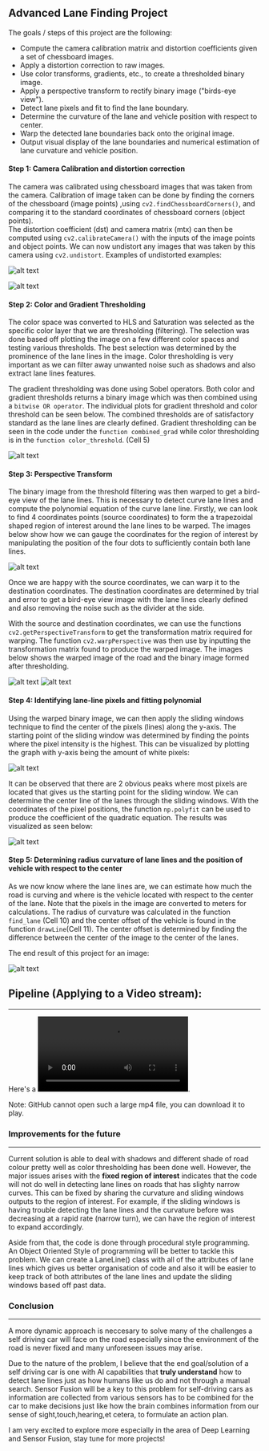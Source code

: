 

**Advanced Lane Finding Project**
---

The goals / steps of this project are the following:

* Compute the camera calibration matrix and distortion coefficients given a set of chessboard images.
* Apply a distortion correction to raw images.
* Use color transforms, gradients, etc., to create a thresholded binary image.
* Apply a perspective transform to rectify binary image ("birds-eye view").
* Detect lane pixels and fit to find the lane boundary.
* Determine the curvature of the lane and vehicle position with respect to center.
* Warp the detected lane boundaries back onto the original image.
* Output visual display of the lane boundaries and numerical estimation of lane curvature and vehicle position.

[//]: # (Image References)

[image1]: ./output_readme/chessboard_undistort.png "chess undistort"
[image2]: ./output_readme/road_undistort.png "road undistort"
[image3]: ./output_readme/thresholding.png "thresholding"
[image4]: ./output_readme/points.png "point map"
[image5]: ./output_readme/warped.png "binary warp"
[image6]: ./output_readme/warped2.png "road warp"
[image7]: ./output_readme/hist.png "histogram"
[image8]: ./output_readme/fit.png "fit"
[image9]: ./output_readme/result.png "end result"
[video1]: ./test_Trim.mp4 "Video"

#### Step 1: Camera Calibration and distortion correction 

The camera was calibrated using chessboard images that was taken from the camera. Calibration of image taken can be done by finding the corners of the chessboard (image points) ,using `cv2.findChessboardCorners()`, and comparing it to the standard coordinates of chessboard corners (object points).  
The distortion coefficient (dst) and camera matrix (mtx) can then be computed using `cv2.calibrateCamera()` with the inputs of the image points and object points. We can now undistort any images that was taken by this camera using `cv2.undistort`. Examples of undistorted examples:  

![alt text][image1]

![alt text][image2]
 
#### Step 2: Color and Gradient Thresholding 
 
The color space was converted to HLS and Saturation was selected as the specific color layer that we are thresholding (filtering). The selection was done based off plotting the image on a few different color spaces and testing various thresholds. The best selection was determined by the prominence of the lane lines in the image. Color thresholding is very important as we can filter away unwanted noise such as shadows and also extract lane lines features.

The gradient thresholding was done using Sobel operators. Both color and gradient thresholds returns a binary image which was then combined using a `bitwise OR operator`. The individual plots for gradient threshold and color threshold can be seen below. The combined thresholds are of satisfactory standard as the lane lines are clearly defined. Gradient thresholding can be seen in the code under the `function combined_grad` while color thresholding is in the `function color_threshold`. (Cell 5) 

![alt text][image3]


#### Step 3: Perspective Transform 
 
The binary image from the threshold filtering was then warped to get a bird-eye view of the lane lines. This is necessary to detect curve lane lines and compute the polynomial equation of the curve lane line.  Firstly, we can look to find 4 coordinates points (source coordinates) to form the a trapezoidal shaped region of interest around the lane lines to be warped. The images below show how we can gauge the coordinates for the region of interest by manipulating the position of the four dots to sufficiently contain both lane lines.

![alt text][image4]



Once we are happy with the source coordinates, we can warp it to the destination coordinates. The destination coordinates are determined by trial and error to get a bird-eye view image with the lane lines clearly defined and also removing the noise such as the divider at the side.

With the source and destination coordinates, we can use the functions `cv2.getPerspectiveTransform` to get the transformation matrix required for warping.  The function `cv2.warpPerspective` was then use by inputting the transformation matrix found to produce the warped image. The images below shows the warped image of the road and the binary image formed after thresholding. 

![alt text][image5]
![alt text][image6]

#### Step 4: Identifying lane-line pixels and fitting polynomial 
 
Using the warped binary image, we can then apply the sliding windows technique to find the center of the pixels (lines) along the y-axis. The starting point of the sliding window was determined by finding the points where the pixel intensity is the highest. This can be visualized by plotting the graph with y-axis being the amount of white pixels:
 
 ![alt text][image7]
 
It can be observed that there are 2 obvious peaks where most pixels are located that gives us the starting point for the sliding window. We can determine the center line of the lanes through the sliding windows. With the coordinates of the pixel positions, the function `np.polyfit` can be used to produce the coefficient of the quadratic equation. The results was visualized as seen below: 


![alt text][image8]
 
 
#### Step 5: Determining radius curvature of lane lines and the position of vehicle with respect to the center  
 
As we now know where the lane lines are, we can estimate how much the road is curving and where is the vehicle located with respect to the center of the lane. Note that the pixels in the image are converted to meters for calculations. The radius of curvature was calculated  in the function `find_lane` (Cell 10) and the center offset of  the vehicle is found in the function `drawLine`(Cell 11). The center offset is determined by finding the difference between the center of the image to the center of the lanes. 
 
The end result of this project for an image: 

![alt text][image9]

## Pipeline (Applying to a Video stream):
---

Here's a ![link to my video result](./test_Trim.mp4 ).

Note: GitHub cannot open such a large mp4 file, you can download it to play.

### Improvements for the future
---

Current solution is able to deal with shadows and different shade of road colour pretty well as color thresholding has been done well. However, the major issues arises with the **fixed region of interest** indicates that the code will not do well in detecting lane lines on roads that has slighty narrow curves. This can be fixed by sharing the curvature and sliding windows outputs to the region of interest. For example, if the sliding windows is having trouble detecting the lane lines and the curvature before was decreasing at a rapid rate (narrow turn), we can have the region of interest to expand accordingly. 

Aside from that, the code is done through procedural style programming. An Object Oriented Style of programming will be better to tackle this problem. We can create a LaneLine() class with all of the attributes of lane lines which gives us better organisation of code and also it will be easier to keep track of both attributes of the lane lines and update the sliding windows based off past data.


### Conclusion
---

A more dynamic approach is neccesary to solve many of the challenges a self driving car will face on the road especially since the environment of the road is never fixed and many unforeseen issues may arise. 

Due to the nature of the problem, I believe that the end goal/solution of a self driving car is one with  AI capabilities that **truly understand** how to detect lane lines just as how humans like us do and not through a manual search. Sensor Fusion will be a key to this problem for self-driving cars as information are collected from various sensors has to be combined for the car to make decisions just like how the brain combines information from our sense of sight,touch,hearing,et cetera, to formulate an action plan.

I am very excited to explore more especially in the area of Deep Learning and Sensor Fusion, stay tune for more projects!




 
 
 

